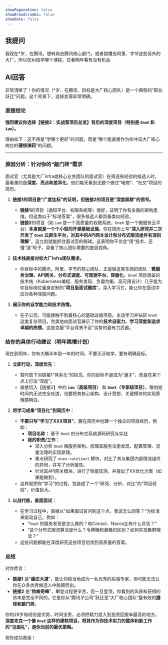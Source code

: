 ```yaml
---
showPagination: false
showBreadcrumbs: false
showDate: false
---
```

## 我提问
我现在*岁，在腾讯。想转岗去腾讯核心部门，或者跳槽去阿里、字节这些另外的大厂。所以在纠结学哪个课程，在看明年看有没有机会

## AI回答
非常清晰了！你的情况（*岁、在腾讯、目标是大厂核心团队）是一个典型的“职业跃迁”问题。这个背景下，选择变得非常明确。

### 直接结论

**强烈建议你选择【链接2：实战营项目总览】背后的深度项目（特别是 `OneX` 和 `iam`）。**

理由如下：这不再是“学哪个更好”的问题，而是“哪个能直接作为你冲击大厂核心岗位的**硬核弹药**”的问题。

---

### 原因分析：针对你的“敲门砖”需求

面试官（尤其是大厂Infra或核心业务团队的面试官）在筛选有经验的候选人时，最看重的是**深度、亮点和差异化**。他们每天看到无数个做过“电商”、“社交”项目的简历。

1.  **链接1的项目是“广度达标”的证明，但链接2的项目是“深度超群”的信号。**
    *   **链接1**的项目（通知平台、权限系统等）很好，证明了你有全面的架构思维。但这类似于“标准答案”，很多候选人都具备类似经验。
    *   **链接2**的项目（如 `iam` 是一个高质量的权限系统，`OneX` 是一个微服务云平台）**本身就是一个个小型的开源基础设施**。你在简历上写“**深入研究并二次开发了 `OneX` 云原生平台，对其中的API网关设计和分布式限流组件有深刻理解**”，这立刻就能抓住面试官的眼球。这表明你不仅会“用”技术，还懂“造”轮子，具备了核心团队需要的底层视角。

2.  **技术栈直接对标大厂Infra团队需求。**
    *   你目标中的腾讯、阿里、字节的核心团队，正是做这类东西的团队：**微服务治理、API网关、分布式调度、可观测平台、容器化**。`OneX` 项目涵盖的技术栈（Kubernetes编程、服务发现、负载均衡、高可用设计）几乎是为你目标岗位量身定制的“**项目版面试题库**”。深入学习它，能让你在面试中应对各种深度问题。

3.  **展示你的自学能力和技术热情。**
    *   在子公司，可能接触不到最核心的基础设施项目。主动学习并钻研 `OneX` 这类复杂项目，完美地向面试官展示了你的**技术自驱力、学习深度和追求卓越的热情**。这是克服“平台背景不足”劣势的最有力武器。

### 给你的具体行动建议（明年跳槽计划）

现在到明年，你有大概半年到一年的时间。不要泛泛地学，要有明确目标。

1.  **立即行动，深度优先：**
    *   暂时放下对链接1“体系化”的执念。你的目标不是成为“通才”，而是在某个点上打出“深度”。
    *   直接切入【链接2】中的 **`iam`（高级项目）** 和 **`OneX`（专家级项目）**。哪怕短时间内无法完全吃透，也要把其核心架构、设计思想、关键模块的实现原理搞明白。

2.  **将学习成果“项目化”到简历中：**
    *   **不要只写“学习了XXX项目”**。要在简历中创建一个独立的项目经历，例如：
        *   **项目名称：** 基于 `OneX` 的分布式系统源码研究与实战
        *   **我的职责/工作：**
            *   深入分析 `OneX` 微服务架构，梳理其服务注册发现、配置管理、流量治理的实现原理。
            *   重点研究了 `onex-ratelimit` 模块，对比了其与集团内部限流组件的异同，并写了分析报告。
            *   针对其API网关模块，进行了性能压测，并提出了XX优化方案（如果能做到）。
    *   这样就把你“学习”的过程，包装成了一个“研究、分析、对比”的“项目经验”，价值巨大。

3.  **以战代练，直面面试：**
    *   在学习过程中，直接以“如果面试官问到这个点，我该怎么回答？”为标准来驱动自己。例如：
        *   “`OneX` 的服务发现是怎么做的？和Consul、Nacos比有什么优劣？”
        *   “这个分布式限流算法是什么？令牌桶和漏桶的区别？如何实现集群限流？”
    *   这些问题都能在深度研究这些项目后找到高质量的答案。

### 总结

对你而言：

*   **链接1** 是“**康庄大道**”，能让你稳当地成为一名优秀的后端专家，但可能无法让你在众多优秀候选人中脱颖而出。
*   **链接2** 是“**险峻奇峰**”，攀登过程更辛苦，但一旦登顶，你看到的风景和获得的资本是完全不同的。它是你从“腾讯子公司”跃迁至“大厂核心团队”最有效的**捷径和敲门砖**。

你的29岁和经验是优势，时间宝贵，必须把精力投入到投资回报率最高的地方。**深度攻克一个像 `OneX` 这样的硬核项目，将其作为你技术实力的载体和新工作的“见面礼”，是你当前的最优策略。**

祝你成功晋级！